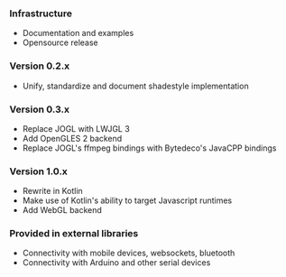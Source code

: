 ### Infrastructure
 
 * Documentation and examples
 * Opensource release

### Version 0.2.x
 * Unify, standardize and document shadestyle implementation

### Version 0.3.x
 * Replace JOGL with LWJGL 3
 * Add OpenGLES 2 backend
 * Replace JOGL's ffmpeg bindings with Bytedeco's JavaCPP bindings

### Version 1.0.x
 * Rewrite in Kotlin
 * Make use of Kotlin's ability to target Javascript runtimes
 * Add WebGL backend

### Provided in external libraries 
 * Connectivity with mobile devices, websockets, bluetooth
 * Connectivity with Arduino and other serial devices